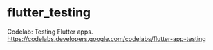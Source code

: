 # flutter_testing
Codelab: Testing Flutter apps. https://codelabs.developers.google.com/codelabs/flutter-app-testing
